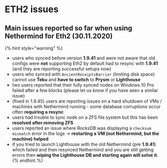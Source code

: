 # ETH2 issues

## Main issues reported so far when using Nethermind for Eth2 \(30.11.2020\)

{% hint style="warning" %}
* users who synced before version **1.9.41** and were not aware that old configs were **not** supporting Eth2 by default had to resync with **1.9.41** \(and they are reporting successful setups now\) 
* users who synced with `AncientReceiptsBarrier` \(limiting disk space\) cannot use **Teku** and **have to switch** to **Prysm** or **Lighthouse**
* two users reported that their fully synced nodes on Windows 10 Pro failed after a few blocks \(please let us know if you have seen a similar issue\)
* \(fixed in 1.9.45\) users are reporting issues on a hard shutdown of VMs / machines with Nethermind running - some database corruptions occur often **requiring a resync**
* users had trouble to sync node on a ZFS file system but this has been **resolved after removing ZFS**
* users reported an issue where RocksDB was displaying a `checksum mismatch` error in the logs -&gt; **restarting a VM \(not Nethermind, but the machine\) helped**
* if you tried to launch Lighthouse with the old Nethermind \(pre **1.9.41**\) which failed and then resynced Nethermind and you are still getting errors then **wiping the Lighthouse DB and starting again will solve it.**
{% endhint %}



